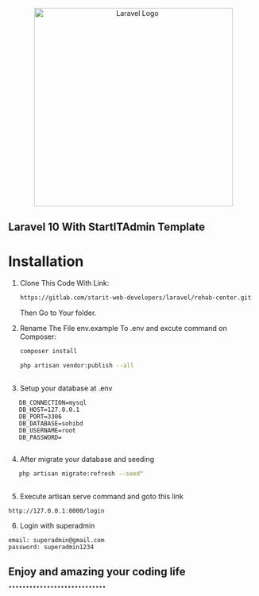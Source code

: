 <p align="center"><a href="https://sohibd.com" target="_blank"><img src="https://staritltd.com/wp-content/uploads/2022/03/cropped-Web_Logo_of_Star_IT_158x80-1.png" width="400" alt="Laravel Logo"></a></p>

## Laravel 10 With  StartITAdmin Template 


# Installation

1. Clone This Code With Link:

    ```sh
    https://gitlab.com/starit-web-developers/laravel/rehab-center.git
    
    ```

    Then Go to Your folder.

2. Rename The File env.example To .env  and excute command on Composer:

    ```sh
    composer install
    
   php artisan vendor:publish --all
  
   ```

3. Setup your database at .env 

 ```
    DB_CONNECTION=mysql
    DB_HOST=127.0.0.1
    DB_PORT=3306
    DB_DATABASE=sohibd
    DB_USERNAME=root
    DB_PASSWORD=
    
   ```

4. After migrate your database and seeding

 ```sh
    php artisan migrate:refresh --seed"
   
   ```



5. Execute  artisan serve command and goto this link

```sh
http://127.0.0.1:8000/login

```


6. Login with superadmin

``` 
email: superadmin@gmail.com
password: superadmin1234

```
## Enjoy and amazing your coding life  ............................  
